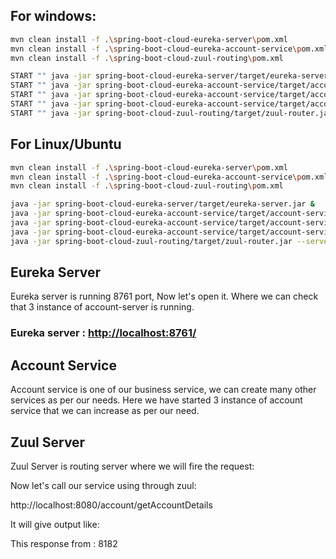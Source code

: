 ## For windows:

```sh
mvn clean install -f .\spring-boot-cloud-eureka-server\pom.xml
mvn clean install -f .\spring-boot-cloud-eureka-account-service\pom.xml
mvn clean install -f .\spring-boot-cloud-zuul-routing\pom.xml

START "" java -jar spring-boot-cloud-eureka-server/target/eureka-server.jar 
START "" java -jar spring-boot-cloud-eureka-account-service/target/account-service.jar --server.port=8181
START "" java -jar spring-boot-cloud-eureka-account-service/target/account-service.jar --server.port=8182
START "" java -jar spring-boot-cloud-eureka-account-service/target/account-service.jar --server.port=8183
START "" java -jar spring-boot-cloud-zuul-routing/target/zuul-router.jar --server.port=8080 
```

## For Linux/Ubuntu

```sh
mvn clean install -f .\spring-boot-cloud-eureka-server\pom.xml
mvn clean install -f .\spring-boot-cloud-eureka-account-service\pom.xml
mvn clean install -f .\spring-boot-cloud-zuul-routing\pom.xml

java -jar spring-boot-cloud-eureka-server/target/eureka-server.jar &
java -jar spring-boot-cloud-eureka-account-service/target/account-service.jar --server.port=8181 &
java -jar spring-boot-cloud-eureka-account-service/target/account-service.jar --server.port=8182 &
java -jar spring-boot-cloud-eureka-account-service/target/account-service.jar --server.port=8183 &
java -jar spring-boot-cloud-zuul-routing/target/zuul-router.jar --server.port=8080 & 
```

## Eureka Server

Eureka server is running 8761 port, Now let's open it. Where we can check that 3 instance of account-server is running.

### Eureka server : [http://localhost:8761/](http://localhost:8761/)

## Account Service

Account service is one of our business service, we can create many other services as per our needs. Here we have started 3 instance 
of account service that we can increase as per our need. 

## Zuul Server

Zuul Server is routing server where we will fire the request:

Now let's call our service using through zuul:

http://localhost:8080/account/getAccountDetails

It will give output like:

This response from : 8182

